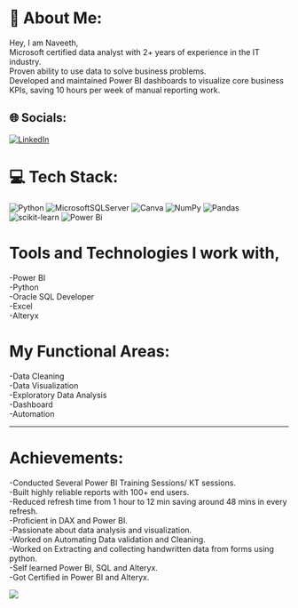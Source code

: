 # 💫 About Me:
Hey, I am Naveeth, <br>Microsoft certified data analyst with 2+ years of experience in the IT industry. <br>Proven ability to use data to solve business problems.<br>Developed and maintained Power BI dashboards to visualize core business KPIs, saving 10 hours per week of manual reporting work.<br>


## 🌐 Socials:
[![LinkedIn](https://img.shields.io/badge/LinkedIn-%230077B5.svg?logo=linkedin&logoColor=white)](https://linkedin.com/in/https://www.linkedin.com/in/naveeth-suraj-ahammed/) 

# 💻 Tech Stack:
![Python](https://img.shields.io/badge/python-3670A0?style=for-the-badge&logo=python&logoColor=ffdd54) ![MicrosoftSQLServer](https://img.shields.io/badge/Microsoft%20SQL%20Server-CC2927?style=for-the-badge&logo=microsoft%20sql%20server&logoColor=white) ![Canva](https://img.shields.io/badge/Canva-%2300C4CC.svg?style=for-the-badge&logo=Canva&logoColor=white) ![NumPy](https://img.shields.io/badge/numpy-%23013243.svg?style=for-the-badge&logo=numpy&logoColor=white) ![Pandas](https://img.shields.io/badge/pandas-%23150458.svg?style=for-the-badge&logo=pandas&logoColor=white) ![scikit-learn](https://img.shields.io/badge/scikit--learn-%23F7931E.svg?style=for-the-badge&logo=scikit-learn&logoColor=white) ![Power Bi](https://img.shields.io/badge/power_bi-F2C811?style=for-the-badge&logo=powerbi&logoColor=black)
# Tools and Technologies I work with,
 -Power BI<br>
 -Python<br>
 -Oracle SQL Developer<br>
 -Excel<br>
 -Alteryx<br>
 
# My Functional Areas:
 -Data Cleaning<br>
 -Data Visualization<br>
 -Exploratory Data Analysis<br>
 -Dashboard<br>
 -Automation<br>
 
---
# Achievements:
 -Conducted Several Power BI Training Sessions/ KT sessions.<br>
 -Built highly reliable reports with 100+ end users.<br>
 -Reduced refresh time from 1 hour to 12 min saving around 48 mins in every refresh.<br>
 -Proficient in DAX and Power BI.<br>
 -Passionate about data analysis and visualization.<br>
 -Worked on Automating Data validation and Cleaning.<br>
 -Worked on Extracting and collecting handwritten data from forms using python.<br>
 -Self learned Power BI, SQL and Alteryx.<br>
 -Got Certified in Power BI and Alteryx.<br>

[![](https://visitcount.itsvg.in/api?id=NaveethSuraj&icon=2&color=2)](https://visitcount.itsvg.in)

<!-- Proudly created with GPRM ( https://gprm.itsvg.in ) -->
